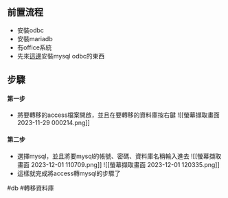 ## 前置流程

* 安裝odbc
* 安裝mariadb
* 有office系統
* 先來[這邊](https://dev.mysql.com/downloads/connector/odbc/)安裝mysql odbc的東西

## 步驟

#### 第一步

* 將要轉移的access檔案開啟，並且在要轉移的資料庫按右鍵
![[螢幕擷取畫面 2023-11-29 000214.png]]

#### 第二步
 * 選擇mysql，並且將要mysql的帳號、密碼、資料庫名稱輸入進去
 ![[螢幕擷取畫面 2023-12-01 110709.png]]
![[螢幕擷取畫面 2023-12-01 120335.png]]
* 這樣就完成將access轉mysql的步驟了

#db #轉移資料庫